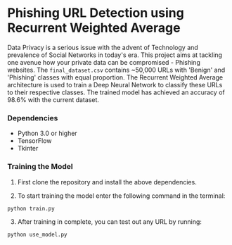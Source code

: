 # Phishing URL Detection using Recurrent Weighted Average

Data Privacy is a serious issue with the advent of Technology and prevalence of Social Networks in today's era. This project aims at tackling one avenue how your private data can be compromised - Phishing websites. 
The `final_dataset.csv` contains ~50,000 URLs with 'Benign' and 'Phishing' classes with equal proportion. The Recurrent Weighted Average architecture is used to train a Deep Neural Network to classify these URLs to their respective classes.
The trained model has achieved an accuracy of 98.6% with the current dataset. 

### Dependencies
* Python 3.0 or higher
* TensorFlow
* Tkinter

### Training the Model
1. First clone the repository and install the above dependencies.

2. To start training the model enter the following command in the terminal:
```
python train.py
```

3. After training in complete, you can test out any URL by running:
```
python use_model.py
```
